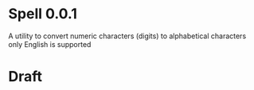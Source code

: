 # Spell 0.0.1
A utility to convert numeric characters (digits) to alphabetical characters
only English is supported

Draft
=====
